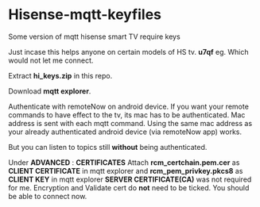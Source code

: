 # Hisense-mqtt-keyfiles
Some version of mqtt hisense smart TV require keys

Just incase this helps anyone on certain models of HS tv. **u7qf** eg. Which would not let me connect.

Extract **hi_keys.zip** in this repo.

Download **mqtt explorer**.

Authenticate with remoteNow on android device.  If you want your remote commands to have effect to the tv, its mac has to be authenticated.
Mac address is sent with each mqtt command.  Using the same mac address as your already authenticated android device (via remoteNow app) works.

But you can listen to topics still **without** being authenticated.

Under **ADVANCED** : **CERTIFICATES**
Attach **rcm_certchain.pem.cer** as **CLIENT CERTIFICATE** in mqtt explorer
and **rcm_pem_privkey.pkcs8** as **CLIENT KEY** in mqtt explorer
**SERVER CERTIFICATE(CA)** was not required for me. Encryption and Validate cert do **not** need to be ticked.
You should be able to connect now.
